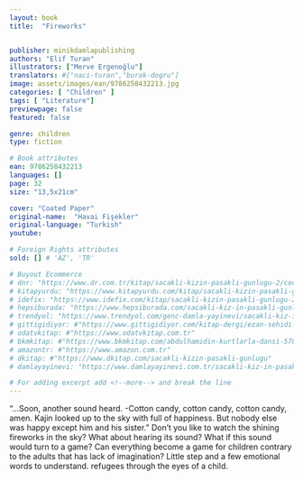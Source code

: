 ```yaml
---
layout: book
title:  "Fireworks"


publisher: minikdamlapublishing
authors: "Elif Turan"
illustrators: ["Merve Ergenoğlu"]
translators: #["naci-turan","burak-dogru"]
image: assets/images/ean/9786258432213.jpg
categories: [ "Children" ]
tags: [ "Literature"]
previewpage: false
featured: false

genre: children
type: fiction

# Book attributes
ean: 9786258432213
languages: []
page: 32
size: "13,5x21cm"

cover: "Coated Paper"
original-name:  "Havai Fişekler"
original-language: "Turkish"
youtube:

# Foreign Rights attributes
sold: [] # 'AZ', 'TR'

# Buyout Ecommerce
# dnr: "https://www.dr.com.tr/kitap/sacakli-kizin-pasakli-gunlugu-2/cocuk-ve-genclik/genclik-10-yas/roman-oyku/urunno=0001893059001"
# kitapyurdu: "https://www.kitapyurdu.com/kitap/sacakli-kizin-pasakli-gunlugu-2-/560122.html&filter_name=Sa%C3%A7akl%C4%B1+K%C4%B1z%27%C4%B1n+Pasakl%C4%B1+G%C3%BCnl%C3%BC%C4%9F%C3%BC+2"
# idefix: "https://www.idefix.com/kitap/sacakli-kizin-pasakli-gunlugu-2/cocuk-ve-genclik/genclik-10-yas/roman-oyku/urunno=0001893059001"
# hepsiburada: "https://www.hepsiburada.com/sacakli-kiz-in-pasakli-gunlugu-2-damla-yayinevi-p-HBV000012ER86"
# trendyol: "https://www.trendyol.com/genc-damla-yayinevi/sacakli-kiz-in-pasakli-gunlugu-2-p-54825777"
# gittigidiyor: #"https://www.gittigidiyor.com/kitap-dergi/ezan-sehidi-adnan-menderes_pdp_732728793"
# odatvkitap: #"https://www.odatvkitap.com.tr"
# bkmkitap: #"https://www.bkmkitap.com/abdulhamidin-kurtlarla-dansi-578226"
# amazontr: #"https://www.amazon.com.tr"
# dkitap: #"https://www.dkitap.com/sacakli-kizin-pasakli-gunlugu"
# damlayayinevi: "https://www.damlayayinevi.com.tr/sacakli-kiz-in-pasakli-gunlugu-2-bu-iste-bi-terslik-var"

# For adding excerpt add <!--more--> and break the line
---
```

“...Soon, another sound heard.
-Cotton candy, cotton candy, cotton candy, amen. Kajin looked up to the sky with full of happiness. But nobody else was happy except him and his sister.”
Don’t you like to watch the shining fireworks in the sky? What about hearing its sound? What if this sound
would turn to a game? Can everything become a game for children contrary to the adults that has lack of
imagination? Little step and a few emotional words to understand.
refugees through the eyes of a child.
<!--more--> 

